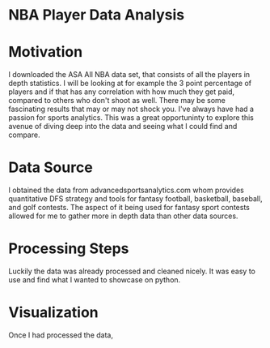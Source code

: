 # NBA Player Data Analysis

# Motivation
I downloaded the ASA All NBA data set, that consists of all the players in depth statistics. I will be looking at for example the 3 point percentage of players and if that has any correlation with how much they get paid, compared to others who don't shoot as well. There may be some fascinating results that may or may not shock you. I've always have had a passion for sports analytics. This was a great opportuninty to explore this avenue of diving deep into the data and seeing what I could find and compare. 
# Data Source
I obtained the data from advancedsportsanalytics.com whom provides quantitative DFS strategy and tools for fantasy football, basketball, baseball, and golf contests. The aspect of it being used for fantasy sport contests allowed for me to gather more in depth data than other data sources. 
# Processing Steps
Luckily the data was already processed and cleaned nicely. It was easy to use and find what I wanted to showcase on python. 
# Visualization
Once I had processed the data, 
